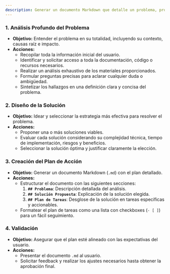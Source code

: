 ```yaml
---
description: Generar un documento Markdown que detalle un problema, proponga una solución desglosada en tareas y establezca puntos de control para su seguimiento.
---
```


### 1. Análisis Profundo del Problema
- **Objetivo:** Entender el problema en su totalidad, incluyendo su contexto, causas raíz e impacto.
- **Acciones:**
    - Recopilar toda la información inicial del usuario.
    - Identificar y solicitar acceso a toda la documentación, código o recursos necesarios.
    - Realizar un análisis exhaustivo de los materiales proporcionados.
    - Formular preguntas precisas para aclarar cualquier duda o ambigüedad.
    - Sintetizar los hallazgos en una definición clara y concisa del problema.

### 2. Diseño de la Solución
- **Objetivo:** Idear y seleccionar la estrategia más efectiva para resolver el problema.
- **Acciones:**
    - Proponer una o más soluciones viables.
    - Evaluar cada solución considerando su complejidad técnica, tiempo de implementación, riesgos y beneficios.
    - Seleccionar la solución óptima y justificar claramente la elección.

### 3. Creación del Plan de Acción
- **Objetivo:** Generar un documento Markdown (`.md`) con el plan detallado.
- **Acciones:**
    - Estructurar el documento con las siguientes secciones:
        1.  **`## Problema`**: Descripción detallada del análisis.
        2.  **`## Solución Propuesta`**: Explicación de la solución elegida.
        3.  **`## Plan de Tareas`**: Desglose de la solución en tareas específicas y accionables.
    - Formatear el plan de tareas como una lista con checkboxes (`- [ ]`) para un fácil seguimiento.

### 4. Validación
- **Objetivo:** Asegurar que el plan esté alineado con las expectativas del usuario.
- **Acciones:**
    - Presentar el documento `.md` al usuario.
    - Solicitar feedback y realizar los ajustes necesarios hasta obtener la aprobación final.
